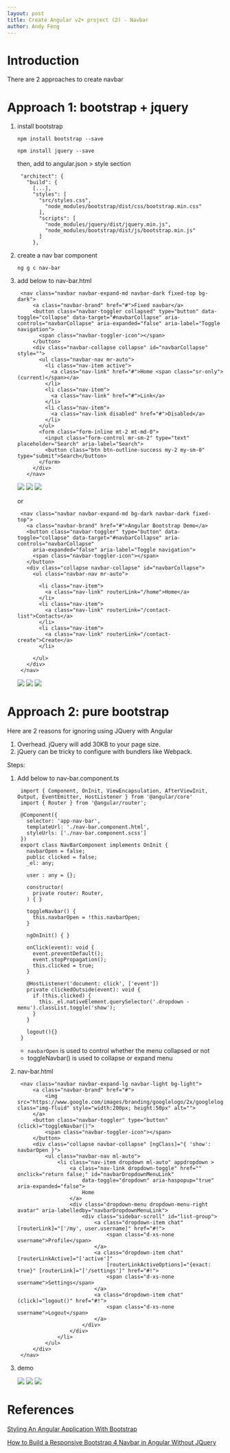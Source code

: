 ```yaml
---
layout: post
title: Create Angular v2+ project (2) - Navbar
author: Andy Feng
---
```


# Introduction #
There are 2 approaches to create navbar

# Approach 1: bootstrap + jquery
1. install bootstrap

	`npm install bootstrap --save`

	`npm install jquery --save`

	then, add to angular.json > style section
 
		"architect": {
		  "build": {
		    [...], 
		    "styles": [
		      "src/styles.css", 
		        "node_modules/bootstrap/dist/css/bootstrap.min.css"
		      ],
		      "scripts": [
		        "node_modules/jquery/dist/jquery.min.js",
		        "node_modules/bootstrap/dist/js/bootstrap.min.js"
		      ]
		    },

1. create a nav bar component

	`ng g c nav-bar`

1. add below to nav-bar.html

		<nav class="navbar navbar-expand-md navbar-dark fixed-top bg-dark">
		    <a class="navbar-brand" href="#">Fixed navbar</a>
		    <button class="navbar-toggler collapsed" type="button" data-toggle="collapse" data-target="#navbarCollapse" aria-controls="navbarCollapse" aria-expanded="false" aria-label="Toggle navigation">
		      <span class="navbar-toggler-icon"></span>
		    </button>
		    <div class="navbar-collapse collapse" id="navbarCollapse" style="">
		      <ul class="navbar-nav mr-auto">
		        <li class="nav-item active">
		          <a class="nav-link" href="#">Home <span class="sr-only">(current)</span></a>
		        </li>
		        <li class="nav-item">
		          <a class="nav-link" href="#">Link</a>
		        </li>
		        <li class="nav-item">
		          <a class="nav-link disabled" href="#">Disabled</a>
		        </li>
		      </ul>
		      <form class="form-inline mt-2 mt-md-0">
		        <input class="form-control mr-sm-2" type="text" placeholder="Search" aria-label="Search">
		        <button class="btn btn-outline-success my-2 my-sm-0" type="submit">Search</button>
		      </form>
		    </div>
		  </nav>

	![](/images/posts/20200901-angular-2.png)
	![](/images/posts/20200901-angular-6.png)
	![](/images/posts/20200901-angular-5.png)

	or

		<nav class="navbar navbar-expand-md bg-dark navbar-dark fixed-top">
		  <a class="navbar-brand" href="#">Angular Bootstrap Demo</a>
		  <button class="navbar-toggler" type="button" data-toggle="collapse" data-target="#navbarCollapse" aria-controls="navbarCollapse"
		    aria-expanded="false" aria-label="Toggle navigation">
		    <span class="navbar-toggler-icon"></span>
		  </button>
		  <div class="collapse navbar-collapse" id="navbarCollapse">
		    <ul class="navbar-nav mr-auto">
		
		      <li class="nav-item">
		        <a class="nav-link" routerLink="/home">Home</a>
		      </li>
		      <li class="nav-item">
		        <a class="nav-link" routerLink="/contact-list">Contacts</a>
		      </li>
		      <li class="nav-item">
		        <a class="nav-link" routerLink="/contact-create">Create</a>
		      </li>
		
		    </ul>
		  </div>
		</nav>

	![](/images/posts/20200901-angular-3.png)
	![](/images/posts/20200901-angular-4.png)
	![](/images/posts/20200901-angular-7.png)

# Approach 2: pure bootstrap
Here are 2 reasons for ignoring using JQuery with Angular

1. Overhead. jQuery will add 30KB to your page size.
1. jQuery can be tricky to configure with bundlers like Webpack.

Steps:

1. Add below to nav-bar.component.ts

		import { Component, OnInit, ViewEncapsulation, AfterViewInit, Output, EventEmitter, HostListener } from '@angular/core'
		import { Router } from '@angular/router';
		
		@Component({
		  selector: 'app-nav-bar',
		  templateUrl: './nav-bar.component.html',
		  styleUrls: ['./nav-bar.component.scss']
		})
		export class NavBarComponent implements OnInit {
		  navbarOpen = false;
		  public clicked = false;
		  _el: any;
		
		  user : any = {};
		
		  constructor(
		    private router: Router,
		  ) { }
		
		  toggleNavbar() {
		    this.navbarOpen = !this.navbarOpen;
		  }
		
		  ngOnInit() { }
		
		  onClick(event): void {
		    event.preventDefault();
		    event.stopPropagation();
		    this.clicked = true;
		  }
		
		  @HostListener('document: click', ['event'])
		  private clickedOutside(event): void {
		    if (this.clicked) {
		      this._el.nativeElement.querySelector('.dropdown - menu').classList.toggle('show');
		    }
		  }
		
		  logout(){}
		}

	* `navbarOpen` is used to control whether the menu collapsed or not
	* toggleNavbar() is used to collapse or expand menu

1. nav-bar.html

		<nav class="navbar navbar-expand-lg navbar-light bg-light">
		    <a class="navbar-brand" href="#">
		        <img src="https://www.google.com/images/branding/googlelogo/2x/googlelogo_color_92x30dp.png" class="img-fluid" style="width:200px; height:50px" alt="">
		    </a>
		    <button class="navbar-toggler" type="button" (click)="toggleNavbar()">
		        <span class="navbar-toggler-icon"></span>
		    </button>
		    <div class="collapse navbar-collapse" [ngClass]="{ 'show': navbarOpen }">
		        <ul class="navbar-nav ml-auto">
		            <li class="nav-item dropdown ml-auto" appdropdown >
		                <a class="nav-link dropdown-toggle" href="" onclick="return false;" id="navbarDropdownMenuLink"
		                    data-toggle="dropdown" aria-haspopup="true" aria-expanded="false">
		                    Home
		                </a>
		                <div class="dropdown-menu dropdown-menu-right avatar" aria-labelledby="navbarDropdownMenuLink">
		                    <div class="sidebar-scroll" id="list-group">
		                        <a class="dropdown-item chat" [routerLink]="['/my', user.username]" href="#!">
		                            <span class="d-xs-none username">Profile</span>
		                        </a>
		                        <a class="dropdown-item chat" [routerLinkActive]="['active']"
		                            [routerLinkActiveOptions]="{exact: true}" [routerLink]="['/settings']" href="#!">
		                            <span class="d-xs-none username">Settings</span>
		                        </a>
		                        <a class="dropdown-item chat" (click)="logout()" href="#!">
		                            <span class="d-xs-none username">Logout</span>
		                        </a>
		                    </div>
		                </div>
		            </li>
		        </ul>
		    </div>
		</nav>

1. demo

	![](/images/posts/20200901-angular-8.png)
	![](/images/posts/20200901-angular-9.png)
	![](/images/posts/20200901-angular-10.png)

# References
[Styling An Angular Application With Bootstrap](https://www.smashingmagazine.com/2019/02/angular-application-bootstrap/)

[How to Build a Responsive Bootstrap 4 Navbar in Angular Without JQuery](https://medium.com/@haykoyaghubyan/how-to-build-a-responsive-bootstrap-4-navbar-in-angular-without-jquery-2c5a2339bbfb)
